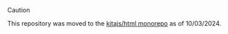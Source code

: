 > [!CAUTION]
> This repository was moved to the [kitajs/html monorepo](https://github.com/kitajs/html/tree/master/packages/fastify-html-plugin#readme) as of 10/03/2024.
